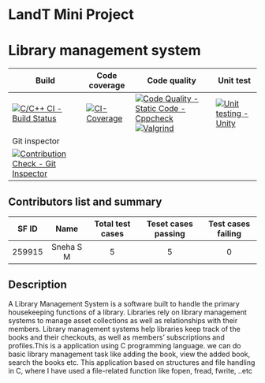 # LandT Mini Project
# Library management system

| Build  | Code coverage | Code quality | Unit test |
| ------ | ------------- | ------------ | --------- |
|[![C/C++ CI - Build Status](https://github.com/Snehasm20/LandTMiniProject/actions/workflows/cpp.yml/badge.svg?branch=main)](https://github.com/Snehasm20/LandTMiniProject/actions/workflows/cpp.yml)|[![CI-Coverage](https://github.com/Snehasm20/LandTMiniProject/actions/workflows/code_coverage.yml/badge.svg?branch=main)](https://github.com/Snehasm20/LandTMiniProject/actions/workflows/code_coverage.yml)|[![Code Quality - Static Code - Cppcheck](https://github.com/Snehasm20/LandTMiniProject/actions/workflows/cpp_check.yml/badge.svg?branch=main)](https://github.com/Snehasm20/LandTMiniProject/actions/workflows/cpp_check.yml)[![Valgrind](https://github.com/Snehasm20/LandTMiniProject/actions/workflows/valgrind_check.yml/badge.svg?branch=main)](https://github.com/Snehasm20/LandTMiniProject/actions/workflows/valgrind_check.yml)|[![Unit testing -Unity](https://github.com/Snehasm20/LandTMiniProject/actions/workflows/unit.yml/badge.svg?branch=main)](https://github.com/Snehasm20/LandTMiniProject/actions/workflows/unit.yml)|
| Git inspector |              |               |              |
|[![Contribution Check - Git Inspector](https://github.com/Snehasm20/LandTMiniProject/actions/workflows/git_inspector.yml/badge.svg?branch=main)](https://github.com/Snehasm20/LandTMiniProject/actions/workflows/git_inspector.yml)|              |              |               |


## Contributors list and summary

| SF ID  |       Name         | Total test cases | Teset cases passing | Test cases failing |
| :----: | :----------------: | :--------------: | :-----------------: | :----------------: |
| 259915 | Sneha S M          |        5         |           5         |          0         |

## Description
A Library Management System is a software built to handle the primary housekeeping functions of a library. Libraries rely on library management systems to manage asset collections as well as relationships with their members. Library management systems help libraries keep track of the books and their checkouts, as well as members’ subscriptions and profiles.This is a application using C programming language. we can do basic library management task like adding the book, view the added book, search the books etc. This application based on structures and file handling in C, where I have used a file-related function like fopen, fread, fwrite, ..etc


